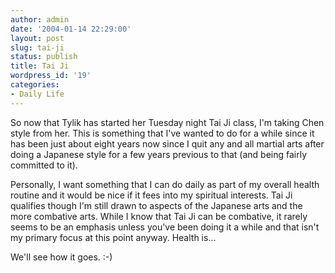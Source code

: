 ```yaml
---
author: admin
date: '2004-01-14 22:29:00'
layout: post
slug: tai-ji
status: publish
title: Tai Ji
wordpress_id: '19'
categories:
- Daily Life
---
```

So now that Tylik has started her Tuesday night Tai Ji class, I'm taking Chen style from her. This is something that I've wanted to do for a while since it has been just about eight years now since I quit any and all martial arts after doing a Japanese style for a few years previous to that (and being fairly committed to it).

Personally, I want something that I can do daily as part of my overall health routine and it would be nice if it fees into my spiritual interests. Tai Ji qualifies though I'm still drawn to aspects of the Japanese arts and the more combative arts. While I know that Tai Ji can be combative, it rarely seems to be an emphasis unless you've been doing it a while and that isn't my primary focus at this point anyway. Health is...

We'll see how it goes. :-)
